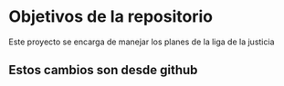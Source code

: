 # Objetivos de la repositorio

Este proyecto se encarga de manejar los planes de la liga de la justicia

## Estos cambios son desde github
